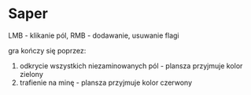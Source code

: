 # Saper
LMB - klikanie pól, RMB - dodawanie, usuwanie flagi

gra kończy się poprzez:
1. odkrycie wszystkich niezaminowanych pól - plansza przyjmuje kolor zielony
2. trafienie na minę - plansza przyjmuje kolor czerwony
